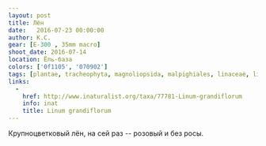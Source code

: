 ```yaml
---
layout: post
title: Лён
date:   2016-07-23 00:00:00
author: К.С.
gear: [E-300 , 35mm macro]
shoot_date: 2016-07-14
location: Ёль-база
colors: ['0f1105', '070902']
tags: [plantae, tracheophyta, magnoliopsida, malpighiales, linaceae, linum, linum grandiflorum]
links:
  -
    href: http://www.inaturalist.org/taxa/77781-Linum-grandiflorum
    info: inat
    title: Linum grandiflorum
---
```


Крупноцветковый лён, на сей раз -- розовый и без росы.
